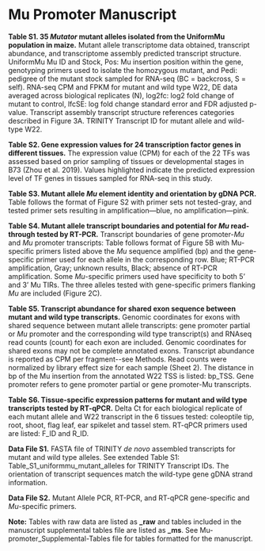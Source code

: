 # Mu Promoter Manuscript

**Table S1. 35 *Mutator* mutant alleles isolated from the UniformMu population in maize.** Mutant allele transcriptome data obtained, transcript abundance, and transcriptome assembly predicted transcript structure. UniformMu Mu ID and Stock, Pos: Mu insertion position within the gene, genotyping primers used to isolate the homozygous mutant, and Pedi: pedigree of the mutant stock sampled for RNA-seq (BC = backcross, S = self). RNA-seq CPM and FPKM for mutant and wild type W22, DE data averaged across biological replicates (N), log2fc: log2 fold change of mutant to control, lfcSE: log fold change standard error and FDR adjusted p-value. Transcript assembly transcript structure references categories described in Figure 3A. TRINITY Transcript ID for mutant allele and wild-type W22. 

**Table S2. Gene expression values for 24 transcription factor genes in different tissues.** The expression value (CPM) for each of the 22 TFs was assessed based on prior sampling of tissues or developmental stages in B73 (Zhou et al. 2019). Values highlighted indicate the predicted expression level of TF genes in tissues sampled for RNA-seq in this study.

**Table S3. Mutant allele *Mu* element identity and orientation by gDNA PCR.** Table follows the format of Figure S2 with primer sets not tested-gray, and tested primer sets resulting in amplification—blue, no amplification—pink.

**Table S4. Mutant allele transcript boundaries and potential for *Mu* read-through tested by RT-PCR.** 
Transcript boundaries of gene promoter-*Mu* and *Mu* promoter transcripts: Table follows format of Figure 5B with Mu-specific primers listed above the *Mu* sequence amplified (bp) and the gene-specific primer used for each allele in the corresponding row. Blue; RT-PCR amplification, Gray; unknown results, Black; absence of RT-PCR amplification. Some *Mu*-specific primers used have specificity to both 5’ and 3’ Mu TIRs. The three alleles tested with gene-specific primers flanking *Mu* are included (Figure 2C).

**Table S5. Transcript abundance for shared exon sequence between mutant and wild type transcripts.** Genomic coordinates for exons with shared sequence between mutant allele transcripts: gene promoter partial or *Mu* promoter and the corresponding wild type transcript(s) and RNAseq read counts (count) for each exon are included. Genomic coordinates for shared exons may not be complete annotated exons. Transcript abundance is reported as CPM per fragment--see Methods. Read counts were normalized by library effect size for each sample (Sheet 2). The distance in bp of the Mu insertion from the annotated W22 TSS is listed: bp_TSS. Gene promoter refers to gene promoter partial or gene promoter-Mu transcripts. 

**Table S6. Tissue-specific expression patterns for mutant and wild type transcripts tested by RT-qPCR.** Delta Ct for each biological replicate of each mutant allele and W22 transcript in the 6 tissues tested: coleoptile tip, root, shoot, flag leaf, ear spikelet and tassel stem. RT-qPCR primers used are listed: F_ID and R_ID.

**Data File S1.** FASTA file of TRINITY *de novo* assembled transcripts for mutant and wild type alleles. See extended Table S1: Table_S1_uniformmu_mutant_alleles for TRINITY Transcript IDs. The orientation of transcript sequences match the wild-type gene gDNA strand information.

**Data File S2.** Mutant Allele PCR, RT-PCR, and RT-qPCR gene-specific and *Mu*-specific primers.

**Note:** Tables with raw data are listed as **_raw** and tables included in the manuscript supplemental tables file are listed as **_ms**. See Mu-promoter_Supplemental-Tables file for tables formatted for the manuscript.
